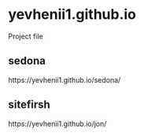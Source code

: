 # yevhenii1.github.io
Project file

<h2>sedona</h2>
https://yevhenii1.github.io/sedona/

<h2>sitefirsh</h2>
https://yevhenii1.github.io/jon/






